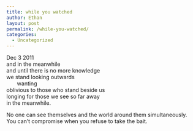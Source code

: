 ```yaml
---
title: while you watched
author: Ethan
layout: post
permalink: /while-you-watched/
categories:
  - Uncategorized
---
```

Dec 3 2011  
and in the meanwhile  
and until there is no more knowledge  
we stand looking outwards  
&nbsp;&nbsp;&nbsp;&nbsp;&nbsp;&nbsp;&nbsp;wanting  
oblivious to those who stand beside us  
longing for those we see so far away  
in the meanwhile.

No one can see themselves and the world around them simultaneously.  
You can&#8217;t compromise when you refuse to take the bait.